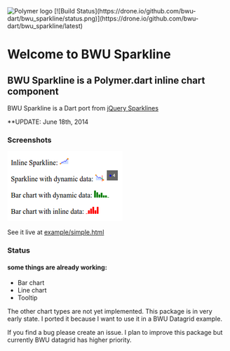 <img src="http://bwu-dart.github.io/core_elements/assets/polymer/p-logo.svg" alt="Polymer logo" width="120px" />
[![Build Status](https://drone.io/github.com/bwu-dart/bwu_sparkline/status.png)](https://drone.io/github.com/bwu-dart/bwu_sparkline/latest)

# Welcome to BWU Sparkline

## BWU Sparkline is a Polymer.dart inline chart component
BWU Sparkline is a Dart port from [jQuery Sparklines](http://www.omnipotent.net/jquery.sparkline) 

**UPDATE:  June 18th, 2014

### Screenshots
![Simple example](https://raw.githubusercontent.com/bwu-dart/bwu_sparkline/master/doc/screenshots/screenshot1.png)

See it live at [example/simple.html](http://bwu-dart.github.io/bwu_sparkline/example/simple.html) 

### Status

#### some things are already working:
 
* Bar chart
* Line chart
* Tooltip

The other chart types are not yet implemented.
This package is in very early state. I ported it because I want to use it in a BWU Datagrid example.

If you find a bug please create an issue.
I plan to improve this package but currently BWU datagrid has higher priority.
